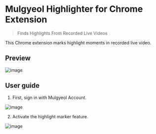 # Mulgyeol Highlighter for Chrome Extension
> Finds Highlights From Recorded Live Videos

This Chrome extension marks highlight moments in recorded live video.

## Preview
![image](https://user-images.githubusercontent.com/58393346/106618370-baf2f200-65b2-11eb-9787-79abbf052d07.png)

## User guide
1. First, sign in with Mulgyeol Account.

![image](https://user-images.githubusercontent.com/58393346/106743490-cb15da80-6661-11eb-9e82-f74d1046be24.png)

2. Activate the highlight marker feature.

![image](https://user-images.githubusercontent.com/58393346/106621029-7e74c580-65b5-11eb-8e6c-b7881a2aef2d.png)
